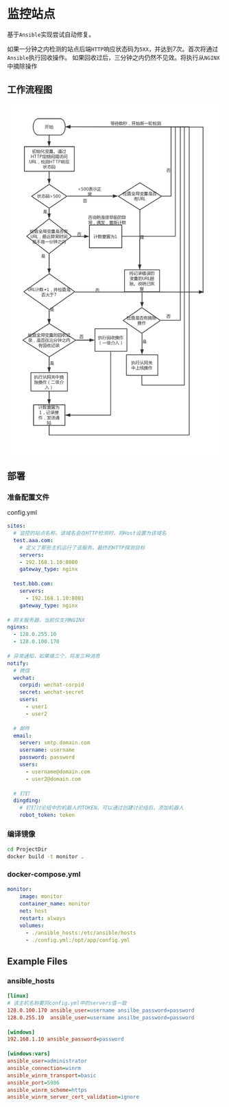# 监控站点

 基于`Ansible`实现尝试自动修复。
 
 如果一分钟之内检测的站点后端`HTTP`响应状态码为`5XX`，并达到7次。首次将通过`Ansible`执行回收操作。
 如果回收过后，三分钟之内仍然不见效。将执行从`NGINX`中摘除操作
 

## 工作流程图
![流程图](images/work-flow.jpg)

## 部署

### 准备配置文件

config.yml

```yaml
sites:
  # 监控的站点名称，该域名会在HTTP检测时，将Host设置为该域名
  test.aaa.com:
    # 定义了那些主机运行了该服务，最终的HTTP探测目标
    servers:
    - 192.168.1.10:8080
    gateway_type: nginx

  test.bbb.com:
    servers:
      - 192.168.1.10:8081
    gateway_type: nginx

# 网关服务器，当前仅支持NGINX
nginxs:
  - 128.0.255.10
  - 128.0.100.170

# 异常通知，如果填三个，将发三种消息
notify:
  # 微信
  wechat:
    corpid: wechat-corpid
    secret: wechat-secret
    users:
      - user1
      - user2

  # 邮件
  email:
    server: smtp.domain.com
    username: username
    password: password
    users:
      - username@domain.com
      - user2@domain.com

  # 钉钉
  dingding:
    # 钉钉讨论组中的机器人的TOKEN。可以通过创建讨论组后，添加机器人
    robot_token: token
```

### 编译镜像

```bash
cd ProjectDir
docker build -t monitor .
```

###  docker-compose.yml
```yaml
monitor:
    image: monitor
    container_name: monitor
    net: host
    restart: always
    volumes:
      - ./ansible_hosts:/etc/ansible/hosts
      - ./config.yml:/opt/app/config.yml
```

## Example Files

### ansible_hosts

```ini
[linux]
# 该主机名称要同config.yml中的servers值一致
128.0.100.170 ansible_user=username ansilbe_password=password
128.0.255.10  ansible_user=username ansilbe_password=password

[windows]
192.168.1.10 ansible_password=password

[windows:vars]
ansible_user=administrator
ansible_connection=winrm
ansible_winrm_transport=basic
ansible_port=5986
ansible_winrm_scheme=https
ansible_winrm_server_cert_validation=ignore
```
